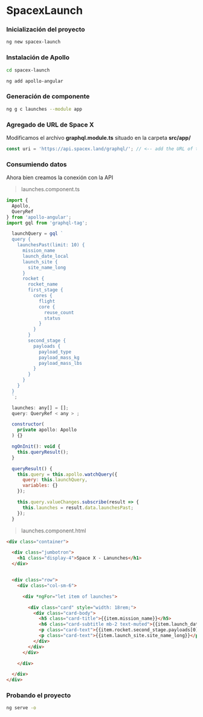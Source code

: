 # SpacexLaunch

### Inicialización del proyecto
```bash
ng new spacex-launch
```

### Instalación de Apollo
```bash
cd spacex-launch

ng add apollo-angular
```

### Generación de componente
```bash
ng g c launches --module app
```

### Agregado de URL de Space X
Modificamos el archivo **graphql.module.ts** situado en la carpeta **src/app/**

```javascript
const uri = 'https://api.spacex.land/graphql/'; // <-- add the URL of the GraphQL server here
```

### Consumiendo datos
Ahora bien creamos la conexión con la API
> launches.component.ts

```javascript
import {
  Apollo,
  QueryRef
} from 'apollo-angular';
import gql from 'graphql-tag';

  launchQuery = gql `
  query {
    launchesPast(limit: 10) {
      mission_name
      launch_date_local
      launch_site {
        site_name_long
      }
      rocket {
        rocket_name
        first_stage {
          cores {
            flight
            core {
              reuse_count
              status
            }
          }
        }
        second_stage {
          payloads {
            payload_type
            payload_mass_kg
            payload_mass_lbs
          }
        }
      }
    }
  }
  `;

  launches: any[] = [];
  query: QueryRef < any > ;

  constructor(
    private apollo: Apollo
  ) {}

  ngOnInit(): void {
    this.queryResult();
  }

  queryResult() {
    this.query = this.apollo.watchQuery({
      query: this.launchQuery,
      variables: {}
    });

    this.query.valueChanges.subscribe(result => {
      this.launches = result.data.launchesPast;
    });
  }
```

> launches.component.html
```html
<div class="container">

  <div class="jumbotron">
    <h1 class="display-4">Space X - Lanunches</h1>
  </div>


  <div class="row">
    <div class="col-sm-6">

      <div *ngFor="let item of launches">

        <div class="card" style="width: 18rem;">
          <div class="card-body">
            <h5 class="card-title">{{item.mission_name}}</h5>
            <h6 class="card-subtitle mb-2 text-muted">{{item.launch_date_local | date}}</h6>
            <p class="card-text">{{item.rocket.second_stage.payloads[0].payload_type}}</p>
            <p class="card-text">{{item.launch_site.site_name_long}}</p>
          </div>
        </div>
      </div>

    </div>

  </div>
</div>
```

### Probando el proyecto
```bash
ng serve -o
```






